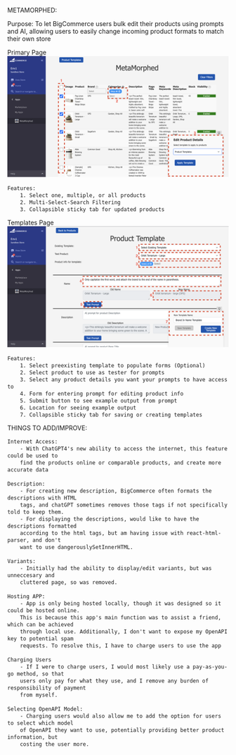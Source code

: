 METAMORPHED:

Purpose:
    To let BigCommerce users bulk edit their products using prompts and AI, 
    allowing users to easily change incoming product formats to match their own store

Primary Page
![Main Page](screenshots/MainPage.png)

    Features:
        1. Select one, multiple, or all products
        2. Multi-Select-Search Filtering
        3. Collapsible sticky tab for updated products 
        
Templates Page
![Templates Page](screenshots/TemplatePage.png)

    Features:
        1. Select preexisting template to populate forms (Optional)
        2. Select product to use as tester for prompts
        3. Select any product details you want your prompts to have access to
        4. Form for entering prompt for editing product info
        5. Submit button to see example output from prompt
        6. Location for seeing example output
        7. Collapsible sticky tab for saving or creating templates

THINGS TO ADD/IMPROVE:

    Internet Access:
        - With ChatGPT4's new ability to access the internet, this feature could be used to 
        find the products online or comparable products, and create more accurate data

    Description:
        - For creating new description, BigCommerce often formats the descriptions with HTML 
        tags, and chatGPT sometimes removes those tags if not specifically told to keep them. 
        - For displaying the descriptions, would like to have the descriptions formatted 
        according to the html tags, but am having issue with react-html-parser, and don't 
        want to use dangerouslySetInnerHTML.

    Variants:
        - Initially had the ability to display/edit variants, but was unneccesary and 
        cluttered page, so was removed.

    Hosting APP:
        - App is only being hosted locally, though it was designed so it could be hosted online.
        This is because this app's main function was to assist a friend, which can be achieved 
        through local use. Additionally, I don't want to expose my OpenAPI key to potential spam 
        requests. To resolve this, I have to charge users to use the app

    Charging Users
        - If I were to charge users, I would most likely use a pay-as-you-go method, so that 
        users only pay for what they use, and I remove any burden of responsibility of payment 
        from myself.

    Selecting OpenAPI Model:
        - Charging users would also allow me to add the option for users to select which model 
        of OpenAPI they want to use, potentially providing better product information, but 
        costing the user more. 
